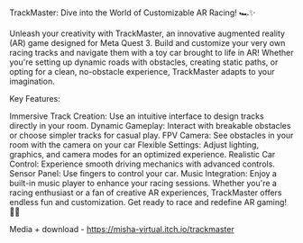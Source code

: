 TrackMaster: Dive into the World of Customizable AR Racing! 🏎️✨

Unleash your creativity with TrackMaster, an innovative augmented reality (AR) game designed for Meta Quest 3. Build and customize your very own racing tracks and navigate them with a toy car brought to life in AR! Whether you're setting up dynamic roads with obstacles, creating static paths, or opting for a clean, no-obstacle experience, TrackMaster adapts to your imagination.

Key Features:

Immersive Track Creation: Use an intuitive interface to design tracks directly in your room.
Dynamic Gameplay: Interact with breakable obstacles or choose simpler tracks for casual play.
FPV Camera: See obstacles in your room with the camera on your car
Flexible Settings: Adjust lighting, graphics, and camera modes for an optimized experience.
Realistic Car Control: Experience smooth driving mechanics with advanced controls.
Sensor Panel: Use fingers to control your car.
Music Integration: Enjoy a built-in music player to enhance your racing sessions.
Whether you're a racing enthusiast or a fan of creative AR experiences, TrackMaster offers endless fun and customization. Get ready to race and redefine AR gaming! 🚗💨

Media + download - https://misha-virtual.itch.io/trackmaster
